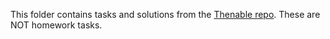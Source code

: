 This folder contains tasks and solutions from the [Thenable repo](https://github.com/HowProgrammingWorks/Thenable/tree/master/JavaScript/Tasks). These are NOT homework tasks.
